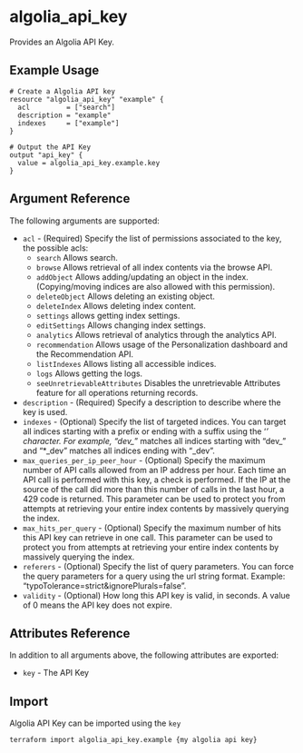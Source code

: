# algolia_api_key

Provides an Algolia API Key.

## Example Usage

```hcl
# Create a Algolia API key
resource "algolia_api_key" "example" {
  acl         = ["search"]
  description = "example"
  indexes     = ["example"]
}

# Output the API Key
output "api_key" {
  value = algolia_api_key.example.key
}
```

## Argument Reference

The following arguments are supported:
* `acl` - (Required) Specify the list of permissions associated to the key, the possible acls:
  * `search` Allows search.
  * `browse` Allows retrieval of all index contents via the browse API.
  * `addObject` Allows adding/updating an object in the index. (Copying/moving indices are also allowed with this permission).
  * `deleteObject` Allows deleting an existing object.
  * `deleteIndex` Allows deleting index content.
  * `settings` allows getting index settings.
  * `editSettings` Allows changing index settings.
  * `analytics` Allows retrieval of analytics through the analytics API.
  * `recommendation` Allows usage of the Personalization dashboard and the Recommendation API.
  * `listIndexes` Allows listing all accessible indices.
  * `logs` Allows getting the logs.
  * `seeUnretrievableAttributes` Disables the unretrievable Attributes feature for all operations returning records.
* `description` - (Required) Specify a description to describe where the key is used.
* `indexes` - (Optional) Specify the list of targeted indices. You can target all indices starting with a prefix or ending with a suffix using the ‘*’ character. For example, “dev_*” matches all indices starting with “dev_” and “*_dev” matches all indices ending with “_dev”.
* `max_queries_per_ip_peer_hour` - (Optional) Specify the maximum number of API calls allowed from an IP address per hour. Each time an API call is performed with this key, a check is performed. If the IP at the source of the call did more than this number of calls in the last hour, a 429 code is returned. This parameter can be used to protect you from attempts at retrieving your entire index contents by massively querying the index.
* `max_hits_per_query` - (Optional) Specify the maximum number of hits this API key can retrieve in one call. This parameter can be used to protect you from attempts at retrieving your entire index contents by massively querying the index.
* `referers` - (Optional) Specify the list of query parameters. You can force the query parameters for a query using the url string format. Example: “typoTolerance=strict&ignorePlurals=false”.
* `validity` - (Optional) How long this API key is valid, in seconds. A value of 0 means the API key does not expire.

## Attributes Reference

In addition to all arguments above, the following attributes are exported:
* `key` - The API Key

## Import

Algolia API Key can be imported using the `key`

```shell
terraform import algolia_api_key.example {my algolia api key}
```
